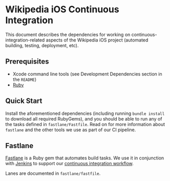 # Wikipedia iOS Continuous Integration
This document describes the dependencies for working on continuous-integration-related aspects of the Wikipedia iOS project (automated building, testing, deployment, etc).

## Prerequisites
- Xcode command line tools (see Development Dependencies section in the `README`)
- [Ruby](docs/working-with-ruby.md)

## Quick Start
Install the aforementioned dependencies (including running `bundle install` to download all required RubyGems), and you should be able to run any of the tasks defined in `fastlane/Fastfile`. Read on for more information about `fastlane` and the other tools we use as part of our CI pipeline.

## Fastlane
[Fastlane](https://github.com/KrauseFx/fastlane) is a Ruby gem that automates build tasks. We use it in conjunction with [Jenkins](https://jenkins-ci.org) to support our [continuous integration workflow](https://www.mediawiki.org/wiki/Wikimedia_Apps/Team/iOS/CI).

Lanes are documented in `fastlane/fastfile`.